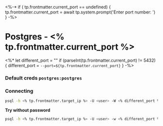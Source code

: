 <%-*
if ( tp.frontmatter.current_port  == undefined) {
	tp.frontmatter.current_port = await tp.system.prompt('Enter port number: ')
}
-%>
# Postgres - <% tp.frontmatter.current_port %>
<%*
let different_port = ""
if (parseInt(tp.frontmatter.current_port) != 5432) {
	different_port = `--port=${tp.frontmatter.current_port}`
}
-%>
### Default creds `postgres:postgres`

### Connecting
```bash
psql -h <% tp.frontmatter.target_ip %> -U <user> -W <% different_port %>
```

**Try without password**
```bash
psql -h <% tp.frontmatter.target_ip %> -U <user> -w <% different_port %>
```

